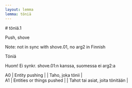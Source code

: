 ```yaml
---
layout: lemma
lemma: töniä
---
```


<div class="sense">
# <span class="sensename">töniä.1</span>

<span class="description">Push, shove</span>

Note: not in sync with shove.01, no arg2 in Finnish

<span class="description">Töniä</span>

Huom! Ei synkr. shove.01:n kanssa, suomessa ei arg2:a

A0 | Entity pushing |   | Taho, joka tönii |  
A1 | Entities or things pushed |   | Tahot tai asiat, joita tönitään |  

</div>

